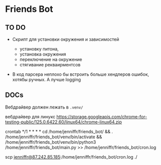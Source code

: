 # Friends Bot

## TO DO

- Скрипт для установки окружения и зависимостей
    - установку питона,
    - установка окружения
    - переключение на окружение
    - стягивание рекваирментсов
    
- В код парсера неплохо бы встроить больше хендлеров ошибок, хотябы ручных. А лучше logging


## DOCs

Вебдрайвер должен лежать в `.venv/`

вебдрайвер для линукс 
https://storage.googleapis.com/chrome-for-testing-public/125.0.6422.60/linux64/chrome-linux64.zip

<!-- - Крона или системцтл для автозапуска парсера. -->
crontab 
*/1 * * * * cd /home/jenniffr/friends_bot/ && . /home/jenniffr/friends_bot/venv/bin/activate && /home/jenniffr/friends_bot/venv/bin/python3 /home/jenniffr/friends_bot/main.py >> /home/jenniffr/friends_bot/cron.log

scp jenniffr@87.242.85.185:/home/jenniffr/friends_bot/cron.log ./
